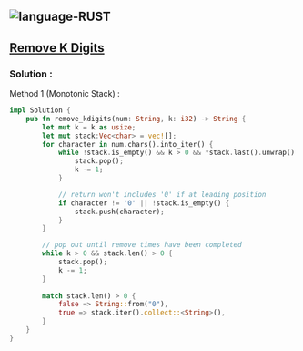 ![language-RUST](https://img.shields.io/badge/%20-RUST-8d4004?style=for-the-badge&logo=RUST)
---

## [Remove K Digits](https://leetcode.com/problems/remove-k-digits)

### Solution :

Method 1 (Monotonic Stack) :
```rust
impl Solution {
    pub fn remove_kdigits(num: String, k: i32) -> String {
        let mut k = k as usize;
        let mut stack:Vec<char> = vec![];
        for character in num.chars().into_iter() {
            while !stack.is_empty() && k > 0 && *stack.last().unwrap() > character {
                stack.pop();
                k -= 1;
            }

            // return won't includes '0' if at leading position
            if character != '0' || !stack.is_empty() {
                stack.push(character);
            }
        }        

        // pop out until remove times have been completed
        while k > 0 && stack.len() > 0 {
            stack.pop();
            k -= 1;
        }
        
        match stack.len() > 0 {
            false => String::from("0"),
            true => stack.iter().collect::<String>(),
        }
    }
}
```
